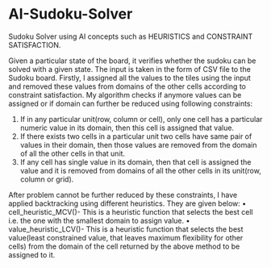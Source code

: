 # AI-Sudoku-Solver
Sudoku Solver using AI concepts such as HEURISTICS and CONSTRAINT SATISFACTION.

Given a particular state of the board, it verifies whether the sudoku can be solved with a given state.
The input is taken in the form of CSV file to the Sudoku board.
Firstly, I assigned all the values to the tiles using the input and removed these values from domains of the other cells according to constraint satisfaction. My algorithm checks if anymore values can be assigned or if domain can further be reduced using following constraints:
1.	If in any particular unit(row, column or cell), only one cell has a particular numeric value in its domain, then this cell is assigned that value. 
2.	If there exists two cells in a particular unit two cells have same pair of values in their domain, then those values are removed from the domain of all the other cells in that unit.
3.	If any cell has single value in its domain, then that cell is assigned the value and it is removed from domains of all the other cells in its unit(row, column or grid).

After problem cannot be further reduced by these constraints, I have applied backtracking using different heuristics. 
They are given below:
•	cell_heuristic_MCV()- This is a heuristic function that selects the best cell i.e. the one with the smallest domain to assign value.
•	value_heuristic_LCV()- This is a heuristic function that selects the best value(least constrained value, that leaves maximum flexibility for other cells) from the domain of the cell returned by the above method to be assigned to it.

